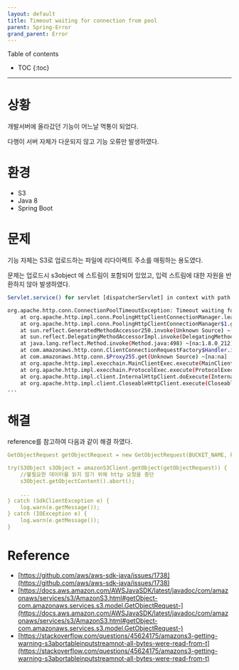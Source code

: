 ```yaml
---
layout: default
title: Timeout waiting for connection from pool
parent: Spring-Error
grand_parent: Error
---
```



Table of contents


- TOC
{:toc}


---

# 상황

개발서버에 올라갔던 기능이 어느날 먹통이 되었다. 

다행이 서버 자체가 다운되지 않고 기능 오류만 발생하였다.

# 환경

- S3
- Java 8
- Spring Boot

# 문제

기능 자체는 S3로 업로드하는 파일에 리다이렉트 주소를 매핑하는 용도였다. 

문제는 업로드시 s3object 에 스트림이 포함되어 있었고, 입력 스트림에 대한 자원을 반환하지 않아 발생하였다.

```bash
Servlet.service() for servlet [dispatcherServlet] in context with path [/***] threw exception [Request processing failed; nested exception is com.amazonaws.SdkClientException: Unable to execute HTTP request: Timeout waiting for connection from pool] with root cause

org.apache.http.conn.ConnectionPoolTimeoutException: Timeout waiting for connection from pool
	at org.apache.http.impl.conn.PoolingHttpClientConnectionManager.leaseConnection(PoolingHttpClientConnectionManager.java:316) ~[httpclient-4.5.12.jar!/:4.5.12]
	at org.apache.http.impl.conn.PoolingHttpClientConnectionManager$1.get(PoolingHttpClientConnectionManager.java:282) ~[httpclient-4.5.12.jar!/:4.5.12]
	at sun.reflect.GeneratedMethodAccessor250.invoke(Unknown Source) ~[na:na]
	at sun.reflect.DelegatingMethodAccessorImpl.invoke(DelegatingMethodAccessorImpl.java:43) ~[na:1.8.0_212]
	at java.lang.reflect.Method.invoke(Method.java:498) ~[na:1.8.0_212]
	at com.amazonaws.http.conn.ClientConnectionRequestFactory$Handler.invoke(ClientConnectionRequestFactory.java:70) ~[aws-java-sdk-core-1.11.415.jar!/:na]
	at com.amazonaws.http.conn.$Proxy255.get(Unknown Source) ~[na:na]
	at org.apache.http.impl.execchain.MainClientExec.execute(MainClientExec.java:190) ~[httpclient-4.5.12.jar!/:4.5.12]
	at org.apache.http.impl.execchain.ProtocolExec.execute(ProtocolExec.java:186) ~[httpclient-4.5.12.jar!/:4.5.12]
	at org.apache.http.impl.client.InternalHttpClient.doExecute(InternalHttpClient.java:185) ~[httpclient-4.5.12.jar!/:4.5.12]
	at org.apache.http.impl.client.CloseableHttpClient.execute(CloseableHttpClient.java:83) ~[httpclient-4.5.12.jar!/:4.5.12]
...
```

# 해결

reference를 참고하여 다음과 같이 해결 하였다.

```yaml
GetObjectRequest getObjectRequest = new GetObjectRequest(BUCKET_NAME, key);

try(S3Object s3Object = amazonS3Client.getObject(getObjectRequest)) {
    //불필요한 데이터를 읽지 않기 위해 http 요청을 중단
    s3Object.getObjectContent().abort();

    ...
} catch (SdkClientException e) {
    log.warn(e.getMessage());
} catch (IOException e) {
    log.warn(e.getMessage());
}
```

# Reference
- [https://github.com/aws/aws-sdk-java/issues/1738](https://github.com/aws/aws-sdk-java/issues/1738)
- [https://docs.aws.amazon.com/AWSJavaSDK/latest/javadoc/com/amazonaws/services/s3/AmazonS3.html#getObject-com.amazonaws.services.s3.model.GetObjectRequest-](https://docs.aws.amazon.com/AWSJavaSDK/latest/javadoc/com/amazonaws/services/s3/AmazonS3.html#getObject-com.amazonaws.services.s3.model.GetObjectRequest-)
- [https://stackoverflow.com/questions/45624175/amazons3-getting-warning-s3abortableinputstreamnot-all-bytes-were-read-from-t](https://stackoverflow.com/questions/45624175/amazons3-getting-warning-s3abortableinputstreamnot-all-bytes-were-read-from-t)